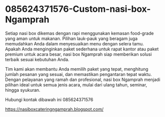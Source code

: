 # 085624371576-Custom-nasi-box-Ngamprah
Setiap nasi box dikemas dengan rapi menggunakan kemasan food-grade yang aman untuk makanan. Pilihan lauk-pauk yang beragam juga memudahkan Anda dalam menyesuaikan menu dengan selera tamu. Apakah Anda menginginkan paket sederhana untuk rapat kantor atau paket premium untuk acara besar, nasi box Ngamprah siap memberikan solusi terbaik sesuai kebutuhan Anda.

Tim kami akan membantu Anda memilih paket yang tepat, menghitung jumlah pesanan yang sesuai, dan memastikan pengantaran tepat waktu. Dengan pelayanan yang ramah dan profesional, nasi box Ngamprah menjadi pilihan ideal untuk semua jenis acara, mulai dari ulang tahun, seminar, hingga syukuran.

Hubungi kontak dibawah ini
085624371576

https://nasiboxcateringngamprah.blogspot.com/
